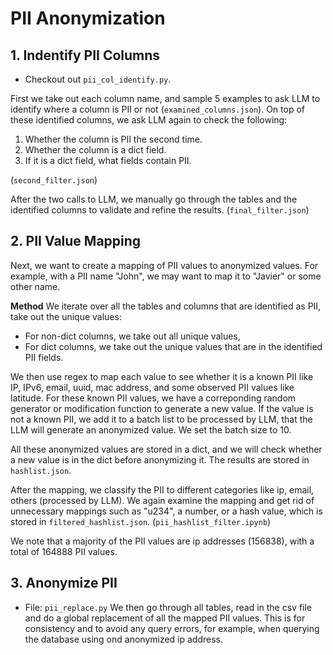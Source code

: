# PII Anonymization 


## 1. Indentify PII Columns

- Checkout out `pii_col_identify.py`.

First we take out each column name, and sample 5 examples to ask LLM to identify where a column is PII or not (`examined_columns.json`). On top of these identified columns, we ask LLM again to check the following:
1. Whether the column is PII the second time.
2. Whether the column is a dict field.
3. If it is a dict field, what fields contain PII. 

(`second_filter.json`)


After the two calls to LLM, we manually go through the tables and the identified columns to validate and refine the results. (`final_filter.json`)


## 2. PII Value Mapping

Next, we want to create a mapping of PII values to anonymized values. For example, with a PII name "John", we may want to map it to "Javier" or some other name.

**Method** We iterate over all the tables and columns that are identified as PII, take out the unique values: 
- For non-dict columns, we take out all unique values, 
- For dict columns, we take out the unique values that are in the identified PII fields.

We then use regex to map each value to see whether it is a known PII like IP, IPv6, email, uuid, mac address, and some observed PII values like latitude.
For these known PII values, we have a correponding random generator or modification function to generate a new value. If the value is not a known PII, we add it to a batch list to be processed by LLM, that the LLM will generate an anonymized value. We set the batch size to 10.

All these anonymized values are stored in a dict, and we will check whether a new value is in the dict before anonymizing it. The results are stored in `hashlist.json`.

After the mapping, we classify the PII to different categories like ip, email, others (processed by LLM). We again examine the mapping and get rid of unnecessary mappings such as "u234", a number, or a hash value, which is stored in `filtered_hashlist.json`. (`pii_hashlist_filter.ipynb`)

We note that a majority of the PII values are ip addresses (156838), with a total of 164888 PII values.


## 3. Anonymize PII
- File: `pii_replace.py`
We then go through all tables, read in the csv file and do a global replacement of all the mapped PII values. This is for consistency and to avoid any query errors, for example, when querying the database using ond anonymized ip address.


